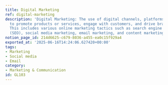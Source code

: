 ```yaml
---
title: Digital Marketing
ref: digital-marketing
description: 'Digital Marketing: The use of digital channels, platforms, and technologies
  to promote products or services, engage with customers, and drive brand awareness.
  This includes various online marketing tactics such as search engine optimization
  (SEO), social media marketing, email marketing, and content marketing.'
notion_page_id: 214d6625-c679-8036-a455-ea0c15f929a4
exported_at: '2025-06-16T14:24:06.627420+00:00'
tags:
- Marketing
- Social media
- Email
category:
- Marketing & Communication
id: GL103
---
```


